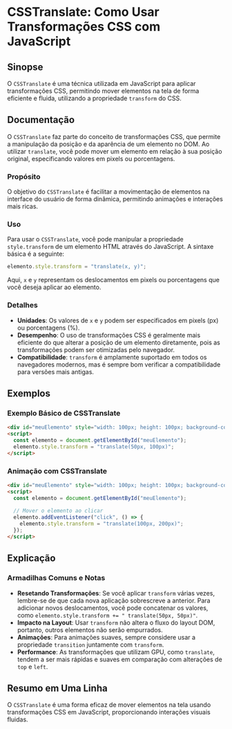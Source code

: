 <!--
Meta Description: # CSSTranslate: Como Usar Transformações CSS com JavaScript ## Sinopse O `CSSTranslate` é uma técnica utilizada em JavaScript para aplicar transformaç...
Meta Keywords: elemento, transform, csstranslate, transformações, style
-->

# CSSTranslate: Como Usar Transformações CSS com JavaScript

## Sinopse
O `CSSTranslate` é uma técnica utilizada em JavaScript para aplicar transformações CSS, permitindo mover elementos na tela de forma eficiente e fluida, utilizando a propriedade `transform` do CSS.

## Documentação
O `CSSTranslate` faz parte do conceito de transformações CSS, que permite a manipulação da posição e da aparência de um elemento no DOM. Ao utilizar `translate`, você pode mover um elemento em relação à sua posição original, especificando valores em pixels ou porcentagens.

### Propósito
O objetivo do `CSSTranslate` é facilitar a movimentação de elementos na interface do usuário de forma dinâmica, permitindo animações e interações mais ricas.

### Uso
Para usar o `CSSTranslate`, você pode manipular a propriedade `style.transform` de um elemento HTML através do JavaScript. A sintaxe básica é a seguinte:

```javascript
elemento.style.transform = "translate(x, y)";
```

Aqui, `x` e `y` representam os deslocamentos em pixels ou porcentagens que você deseja aplicar ao elemento.

### Detalhes
- **Unidades**: Os valores de `x` e `y` podem ser especificados em pixels (px) ou porcentagens (%).
- **Desempenho**: O uso de transformações CSS é geralmente mais eficiente do que alterar a posição de um elemento diretamente, pois as transformações podem ser otimizadas pelo navegador.
- **Compatibilidade**: `transform` é amplamente suportado em todos os navegadores modernos, mas é sempre bom verificar a compatibilidade para versões mais antigas.

## Exemplos
### Exemplo Básico de CSSTranslate
```html
<div id="meuElemento" style="width: 100px; height: 100px; background-color: red;"></div>
<script>
  const elemento = document.getElementById("meuElemento");
  elemento.style.transform = "translate(50px, 100px)";
</script>
```

### Animação com CSSTranslate
```html
<div id="meuElemento" style="width: 100px; height: 100px; background-color: blue; transition: transform 0.5s;"></div>
<script>
  const elemento = document.getElementById("meuElemento");
  
  // Mover o elemento ao clicar
  elemento.addEventListener("click", () => {
    elemento.style.transform = "translate(100px, 200px)";
  });
</script>
```

## Explicação
### Armadilhas Comuns e Notas
- **Resetando Transformações**: Se você aplicar `transform` várias vezes, lembre-se de que cada nova aplicação sobrescreve a anterior. Para adicionar novos deslocamentos, você pode concatenar os valores, como `elemento.style.transform += " translate(50px, 50px)"`.
- **Impacto na Layout**: Usar `transform` não altera o fluxo do layout DOM, portanto, outros elementos não serão empurrados.
- **Animações**: Para animações suaves, sempre considere usar a propriedade `transition` juntamente com `transform`.
- **Performance**: As transformações que utilizam GPU, como `translate`, tendem a ser mais rápidas e suaves em comparação com alterações de `top` e `left`.

## Resumo em Uma Linha
O `CSSTranslate` é uma forma eficaz de mover elementos na tela usando transformações CSS em JavaScript, proporcionando interações visuais fluidas.